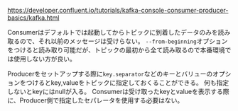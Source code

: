 https://developer.confluent.io/tutorials/kafka-console-consumer-producer-basics/kafka.html

Consumerはデフォルトでは起動してからトピックに到着したデータのみを読み取るので、それ以前のメッセージは受けらない。
`--from-beginning`オプションをつけると読み取り可能だが、トピックの最初から全て読み取るので本番環境では使用しない方が良い。

Producerをセットアップする際に`key.separator`などのキーとバリューのオプションをつけるとkey,valueをトピックに指定しておくることができる。
何も指定しないとkeyにはnullが入る。
Consumerは受け取ったkeyとvalueを表示する際に、Producer側で指定したセパレータを使用する必要はない。
